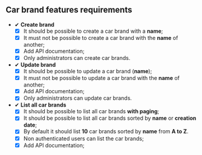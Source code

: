 ## Car brand features requirements

- ✔ **Create brand**
  - [x] It should be possible to create a car brand with a **name**;
  - [x] It must not be possible to create a car brand with the **name** of another;
  - [x] Add API documentation;
  - [x] Only administrators can create car brands.

- ✔ **Update brand**
  - [x] It should be possible to update a car brand (**name**);
  - [x] It must not be possible to update a car brand with the **name** of another;
  - [x] Add API documentation;
  - [x] Only administrators can update car brands.

- ✔ **List all car brands**
  - [x] It should be possible to list all car brands **with paging**;
  - [x] It should be possible to list all car brands sorted by **name** or **creation date**;
  - [x] By default it should list **10** car brands sorted by **name** from **A to Z**.
  - [x] Non authenticated users can list the car brands;
  - [x] Add API documentation;
